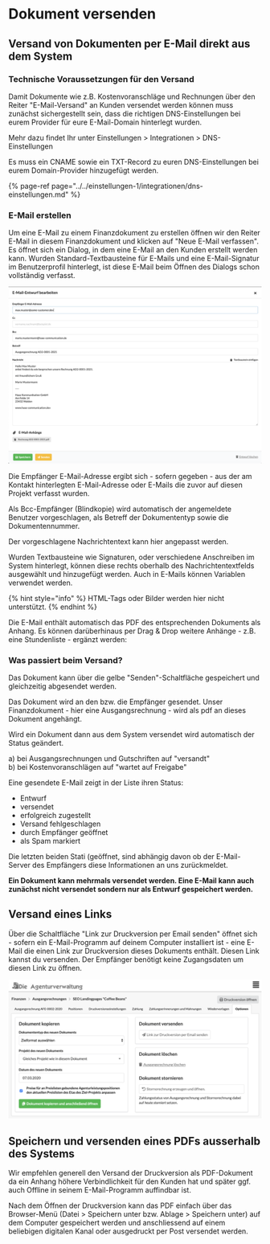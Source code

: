 # Dokument versenden

## Versand von Dokumenten per E-Mail direkt aus dem System

### Technische Voraussetzungen für den Versand

Damit Dokumente wie z.B. Kostenvoranschläge und Rechnungen über den Reiter "E-Mail-Versand" an Kunden versendet werden können muss zunächst sichergestellt sein, dass die richtigen DNS-Einstellungen bei eurem Provider für eure E-Mail-Domain hinterlegt wurden.

Mehr dazu findet Ihr unter Einstellungen &gt; Integrationen &gt; DNS-Einstellungen

Es muss ein CNAME sowie ein TXT-Record zu euren DNS-Einstellungen bei eurem Domain-Provider hinzugefügt werden.

{% page-ref page="../../einstellungen-1/integrationen/dns-einstellungen.md" %}

### E-Mail erstellen

Um eine E-Mail zu einem Finanzdokument zu erstellen öffnen wir den Reiter E-Mail in diesem Finanzdokument und klicken auf "Neue E-Mail verfassen". Es öffnet sich ein Dialog, in dem eine E-Mail an den Kunden erstellt werden kann. Wurden Standard-Textbausteine für E-Mails und eine E-Mail-Signatur im Benutzerprofil hinterlegt, ist diese E-Mail beim Öffnen des Dialogs schon vollständig verfasst.

![](../../.gitbook/assets/bildschirmfoto-2021-01-06-um-11.24.17.png)

Die Empfänger E-Mail-Adresse ergibt sich - sofern gegeben - aus der am Kontakt hinterlegten E-Mail-Adresse oder E-Mails die zuvor auf diesen Projekt verfasst wurden.

Als Bcc-Empfänger \(Blindkopie\) wird automatisch der angemeldete Benutzer vorgeschlagen, als Betreff der Dokumententyp sowie die Dokumentennummer.

Der vorgeschlagene Nachrichtentext kann hier angepasst werden. 

Wurden Textbausteine wie Signaturen, oder verschiedene Anschreiben im System hinterlegt, können diese rechts oberhalb des Nachrichtentextfelds ausgewählt und hinzugefügt werden. Auch in E-Mails können Variablen verwendet werden.

{% hint style="info" %}
HTML-Tags oder Bilder werden hier nicht unterstützt.
{% endhint %}

Die E-Mail enthält automatisch das PDF des entsprechenden Dokuments als Anhang. Es können darüberhinaus per Drag & Drop weitere Anhänge - z.B. eine Stundenliste - ergänzt werden:



### Was passiert beim Versand?

Das Dokument kann über die gelbe "Senden"-Schaltfläche gespeichert und gleichzeitig abgesendet werden.

Das Dokument wird an den bzw. die Empfänger gesendet. Unser Finanzdokument - hier eine Ausgangsrechnung - wird als pdf an dieses Dokument angehängt.

Wird ein Dokument dann aus dem System versendet wird automatisch der Status geändert.

a\) bei Ausgangsrechnungen und Gutschriften auf "versandt"  
b\) bei Kostenvoranschlägen auf "wartet auf Freigabe"

Eine gesendete E-Mail zeigt in der Liste ihren Status:   
- Entwurf  
- versendet  
- erfolgreich zugestellt  
- Versand fehlgeschlagen  
- durch Empfänger geöffnet  
- als Spam markiert

Die letzten beiden Stati \(geöffnet,  sind abhängig davon ob der E-Mail-Server des Empfängers diese Informationen an uns zurückmeldet.

**Ein Dokument kann mehrmals versendet werden. Eine E-Mail kann auch zunächst nicht versendet sondern nur als Entwurf gespeichert werden.**

## Versand eines Links

Über die Schaltfläche "Link zur Druckversion per Email senden" öffnet sich - sofern ein E-Mail-Programm auf deinem Computer installiert ist - eine E-Mail die einen Link zur Druckversion dieses Dokuments enthält. Diesen Link kannst du versenden. Der Empfänger benötigt keine Zugangsdaten um diesen Link zu öffnen. 

![](../../.gitbook/assets/bildschirmfoto-2020-03-07-um-15.46.30%20%281%29.png)

## Speichern und versenden eines PDFs ausserhalb des Systems

Wir empfehlen generell den Versand der Druckversion als PDF-Dokument da ein Anhang höhere Verbindlichkeit für den Kunden hat und später ggf. auch Offline in seinem E-Mail-Programm auffindbar ist.

Nach dem Öffnen der Druckversion kann das PDF einfach über das Browser-Menü \(Datei &gt; Speichern unter bzw. Ablage &gt; Speichern unter\) auf dem Computer gespeichert werden und anschliessend auf einem beliebigen digitalen Kanal oder ausgedruckt per Post versendet werden.

